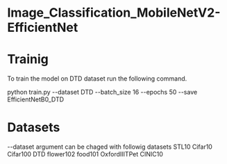 # Image_Classification_MobileNetV2-EfficientNet

# Trainig
To train the model on DTD dataset run the following command. 

python train.py --dataset DTD --batch_size 16 --epochs 50 --save EfficientNetB0_DTD

# Datasets
--dataset argument can be chaged with followig datasets
STL10
Cifar10
Cifar100
DTD
flower102
food101
OxfordIIITPet
CINIC10
